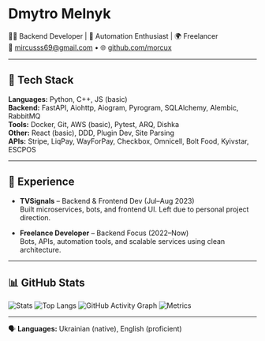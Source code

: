 # Dmytro Melnyk

👨‍💻 Backend Developer | 🧰 Automation Enthusiast | 🌍 Freelancer  
📧 [mircusss69@gmail.com](mailto:mircusss69@gmail.com) • 🌐 [github.com/morcux](https://github.com/morcux)

---

## 🚀 Tech Stack

**Languages:** Python, C++, JS (basic)  
**Backend:** FastAPI, Aiohttp, Aiogram, Pyrogram, SQLAlchemy, Alembic, RabbitMQ  
**Tools:** Docker, Git, AWS (basic), Pytest, ARQ, Dishka  
**Other:** React (basic), DDD, Plugin Dev, Site Parsing  
**APIs:** Stripe, LiqPay, WayForPay, Checkbox, Omnicell, Bolt Food, Kyivstar, ESCPOS

---

## 💼 Experience

- **TVSignals** – Backend & Frontend Dev (Jul–Aug 2023)  
  Built microservices, bots, and frontend UI. Left due to personal project direction.

- **Freelance Developer** – Backend Focus (2022–Now)  
  Bots, APIs, automation tools, and scalable services using clean architecture.

---

## 📊 GitHub Stats

![Stats](https://github-readme-stats.vercel.app/api?username=morcux&show_icons=true&hide_border=true&theme=transparent&rank_icon=github)
![Top Langs](https://github-readme-stats.vercel.app/api/top-langs/?username=morcux&layout=compact&hide_border=true&theme=transparent)
![GitHub Activity Graph](https://github-readme-activity-graph.vercel.app/graph?username=morcux&theme=github-compact)
![Metrics](https://raw.githubusercontent.com/morcux/morcux/main/github-metrics.svg)

---

🗣️ **Languages:** Ukrainian (native), English (proficient)


